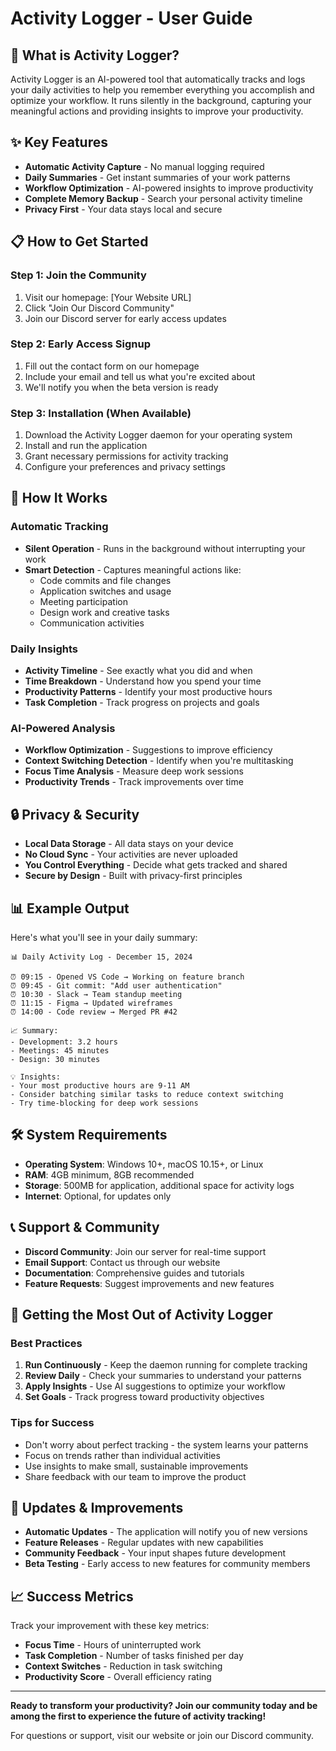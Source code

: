 # Activity Logger - User Guide

## 🚀 What is Activity Logger?

Activity Logger is an AI-powered tool that automatically tracks and logs your daily activities to help you remember everything you accomplish and optimize your workflow. It runs silently in the background, capturing your meaningful actions and providing insights to improve your productivity.

## ✨ Key Features

- **Automatic Activity Capture** - No manual logging required
- **Daily Summaries** - Get instant summaries of your work patterns
- **Workflow Optimization** - AI-powered insights to improve productivity
- **Complete Memory Backup** - Search your personal activity timeline
- **Privacy First** - Your data stays local and secure

## 📋 How to Get Started

### Step 1: Join the Community
1. Visit our homepage: [Your Website URL]
2. Click "Join Our Discord Community" 
3. Join our Discord server for early access updates

### Step 2: Early Access Signup
1. Fill out the contact form on our homepage
2. Include your email and tell us what you're excited about
3. We'll notify you when the beta version is ready

### Step 3: Installation (When Available)
1. Download the Activity Logger daemon for your operating system
2. Install and run the application
3. Grant necessary permissions for activity tracking
4. Configure your preferences and privacy settings

## 🎯 How It Works

### Automatic Tracking
- **Silent Operation** - Runs in the background without interrupting your work
- **Smart Detection** - Captures meaningful actions like:
  - Code commits and file changes
  - Application switches and usage
  - Meeting participation
  - Design work and creative tasks
  - Communication activities

### Daily Insights
- **Activity Timeline** - See exactly what you did and when
- **Time Breakdown** - Understand how you spend your time
- **Productivity Patterns** - Identify your most productive hours
- **Task Completion** - Track progress on projects and goals

### AI-Powered Analysis
- **Workflow Optimization** - Suggestions to improve efficiency
- **Context Switching Detection** - Identify when you're multitasking
- **Focus Time Analysis** - Measure deep work sessions
- **Productivity Trends** - Track improvements over time

## 🔒 Privacy & Security

- **Local Data Storage** - All data stays on your device
- **No Cloud Sync** - Your activities are never uploaded
- **You Control Everything** - Decide what gets tracked and shared
- **Secure by Design** - Built with privacy-first principles

## 📊 Example Output

Here's what you'll see in your daily summary:

```
📊 Daily Activity Log - December 15, 2024

⏰ 09:15 - Opened VS Code → Working on feature branch
⏰ 09:45 - Git commit: "Add user authentication"  
⏰ 10:30 - Slack → Team standup meeting
⏰ 11:15 - Figma → Updated wireframes
⏰ 14:00 - Code review → Merged PR #42

📈 Summary:
- Development: 3.2 hours
- Meetings: 45 minutes
- Design: 30 minutes

💡 Insights:
- Your most productive hours are 9-11 AM
- Consider batching similar tasks to reduce context switching
- Try time-blocking for deep work sessions
```

## 🛠️ System Requirements

- **Operating System**: Windows 10+, macOS 10.15+, or Linux
- **RAM**: 4GB minimum, 8GB recommended
- **Storage**: 500MB for application, additional space for activity logs
- **Internet**: Optional, for updates only

## 📞 Support & Community

- **Discord Community**: Join our server for real-time support
- **Email Support**: Contact us through our website
- **Documentation**: Comprehensive guides and tutorials
- **Feature Requests**: Suggest improvements and new features

## 🎉 Getting the Most Out of Activity Logger

### Best Practices
1. **Run Continuously** - Keep the daemon running for complete tracking
2. **Review Daily** - Check your summaries to understand your patterns
3. **Apply Insights** - Use AI suggestions to optimize your workflow
4. **Set Goals** - Track progress toward productivity objectives

### Tips for Success
- Don't worry about perfect tracking - the system learns your patterns
- Focus on trends rather than individual activities
- Use insights to make small, sustainable improvements
- Share feedback with our team to improve the product

## 🔄 Updates & Improvements

- **Automatic Updates** - The application will notify you of new versions
- **Feature Releases** - Regular updates with new capabilities
- **Community Feedback** - Your input shapes future development
- **Beta Testing** - Early access to new features for community members

## 📈 Success Metrics

Track your improvement with these key metrics:
- **Focus Time** - Hours of uninterrupted work
- **Task Completion** - Number of tasks finished per day
- **Context Switches** - Reduction in task switching
- **Productivity Score** - Overall efficiency rating

---

**Ready to transform your productivity? Join our community today and be among the first to experience the future of activity tracking!**

For questions or support, visit our website or join our Discord community.
